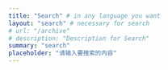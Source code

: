 ```yaml
---
title: "Search" # in any language you want
layout: "search" # necessary for search
# url: "/archive"
# description: "Description for Search"
summary: "search"
placeholder: "请输入要搜索的内容"
---
```

